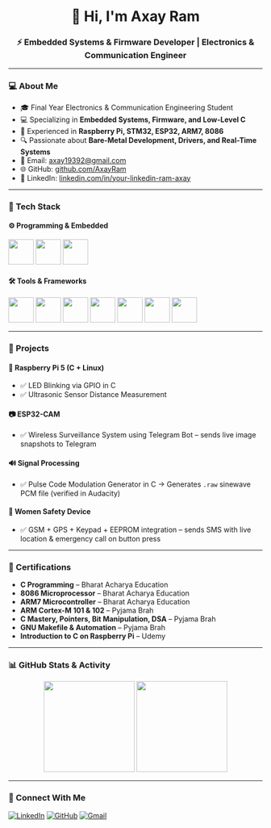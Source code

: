 <!-- Profile Header -->
<h1 align="center">
  👋 Hi, I'm Axay Ram  
</h1>
<h3 align="center">
  ⚡ Embedded Systems & Firmware Developer | Electronics & Communication Engineer
</h3>

---

### 💻 About Me  

- 🎓 Final Year Electronics & Communication Engineering Student  
- 💻 Specializing in **Embedded Systems, Firmware, and Low-Level C**  
- 🚀 Experienced in **Raspberry Pi, STM32, ESP32, ARM7, 8086**  
- 🔍 Passionate about **Bare-Metal Development, Drivers, and Real-Time Systems**  
- 📧 Email: [axay19392@gmail.com](mailto:axay19392@gmail.com)  
- 🌐 GitHub: [github.com/AxayRam](https://github.com/AxayRam)  
- 💼 LinkedIn: [linkedin.com/in/your-linkedin-ram-axay](https://linkedin.com/in/your-linkedin-ram-axay)  

---

### 🧰 Tech Stack  

#### ⚙ Programming & Embedded
<p>
  <img src="https://skillicons.dev/icons?i=c" width="50"/>
  <img src="https://skillicons.dev/icons?i=embeddedc" width="50"/>
  <img src="https://skillicons.dev/icons?i=assembly" width="50"/>
</p>

#### 🛠 Tools & Frameworks
<p>
  <img src="https://skillicons.dev/icons?i=raspberrypi" width="50"/>
  <img src="https://skillicons.dev/icons?i=arduino" width="50"/>
  <img src="https://skillicons.dev/icons?i=stm32" width="50"/>
  <img src="https://skillicons.dev/icons?i=linux" width="50"/>
  <img src="https://skillicons.dev/icons?i=git" width="50"/>
  <img src="https://skillicons.dev/icons?i=github" width="50"/>
  <img src="https://skillicons.dev/icons?i=vscode" width="50"/>
</p>

---

### 🚀 Projects  

#### 🔴 Raspberry Pi 5 (C + Linux)  
- ✅ LED Blinking via GPIO in C  
- ✅ Ultrasonic Sensor Distance Measurement  

#### 📷 ESP32-CAM  
- ✅ Wireless Surveillance System using Telegram Bot – sends live image snapshots to Telegram  

#### 🔊 Signal Processing  
- ✅ Pulse Code Modulation Generator in C → Generates `.raw` sinewave PCM file (verified in Audacity)  

#### 📿 Women Safety Device  
- ✅ GSM + GPS + Keypad + EEPROM integration – sends SMS with live location & emergency call on button press  

---

### 📜 Certifications  

- **C Programming** – Bharat Acharya Education  
- **8086 Microprocessor** – Bharat Acharya Education  
- **ARM7 Microcontroller** – Bharat Acharya Education  
- **ARM Cortex-M 101 & 102** – Pyjama Brah  
- **C Mastery, Pointers, Bit Manipulation, DSA** – Pyjama Brah  
- **GNU Makefile & Automation** – Pyjama Brah  
- **Introduction to C on Raspberry Pi** – Udemy  

---

### 📊 GitHub Stats & Activity  

<p align="center">
  <img src="https://github-readme-stats.vercel.app/api?username=AxayRam&show_icons=true&theme=tokyonight&count_private=true" height="180"/>
  <img src="https://github-readme-streak-stats.herokuapp.com/?user=AxayRam&theme=tokyonight" height="180"/>
</p>

---

### 📢 Connect With Me  

[![LinkedIn](https://img.shields.io/badge/LinkedIn-0077B5?style=for-the-badge&logo=linkedin)](https://linkedin.com/in/your-linkedin-ram-axay)
[![GitHub](https://img.shields.io/badge/GitHub-181717?style=for-the-badge&logo=github)](https://github.com/AxayRam)
[![Gmail](https://img.shields.io/badge/Email-D14836?style=for-the-badge&logo=gmail&logoColor=white)](mailto:axay19392@gmail.com)
